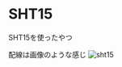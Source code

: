 # SHT15
SHT15を使ったやつ

配線は画像のような感じ
![sht15](https://user-images.githubusercontent.com/36412868/51512140-ca79c500-1e47-11e9-9261-f0536d1dcfe1.png)
